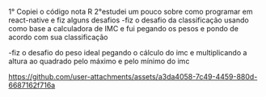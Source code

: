 1° Copiei o código nota R
2°estudei um pouco sobre como programar em react-native e fiz alguns desafios
  -fiz o desafio da classificação usando como base a calculadora de IMC e fui pegando os pesos e pondo de acordo com sua classificação

  -fiz o desafio do peso ideal pegando o cálculo do imc e multiplicando a altura ao quadrado pelo máximo e pelo mínimo do imc

https://github.com/user-attachments/assets/a3da4058-7c49-4459-880d-6687162f716a

